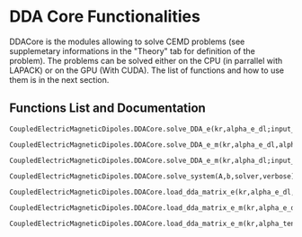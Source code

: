 # DDA Core Functionalities

DDACore is the modules allowing to solve CEMD problems (see supplemetary informations in the "Theory" tab for definition of the problem). The problems can be solved either on the CPU (in parrallel with LAPACK) or on the GPU (With CUDA). The list of functions and how to use them is in the next section. 

## Functions List and Documentation
```@docs
CoupledElectricMagneticDipoles.DDACore.solve_DDA_e(kr,alpha_e_dl;input_field=nothing,solver="CPU",verbose=true)
```

```@docs
CoupledElectricMagneticDipoles.DDACore.solve_DDA_e_m(kr,alpha_e_dl,alpha_m_dl;input_field=nothing,solver="CPU",verbose=true)
```

```@docs
CoupledElectricMagneticDipoles.DDACore.solve_DDA_e_m(kr,alpha_dl;input_field=nothing,solver="CPU",verbose=true)
```

```@docs
CoupledElectricMagneticDipoles.DDACore.solve_system(A,b,solver,verbose)
```

```@docs
CoupledElectricMagneticDipoles.DDACore.load_dda_matrix_e(kr,alpha_e_dl,verbose)
```

```@docs
CoupledElectricMagneticDipoles.DDACore.load_dda_matrix_e_m(kr,alpha_e_dl,alpha_m_dl,verbose)
```

```@docs
CoupledElectricMagneticDipoles.DDACore.load_dda_matrix_e_m(kr,alpha_tensor,verbose)
```